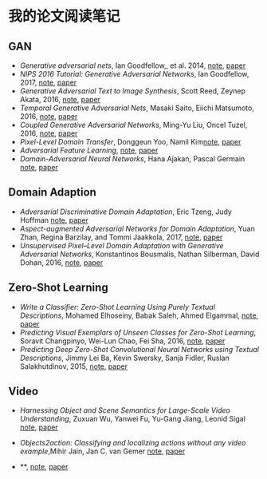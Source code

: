 # 我的论文阅读笔记

## GAN
- *Generative adversarial nets*, Ian Goodfellow,, et al. 2014, [note](https://github.com/applenob/paper_note/blob/master/gan.ipynb), [paper](https://arxiv.org/abs/1406.2661)
- *NIPS 2016 Tutorial: Generative Adversarial Networks*, Ian Goodfellow, 2017, [note](https://github.com/applenob/paper_note/blob/master/gan_tutorial.ipynb), [paper](https://arxiv.org/abs/1701.00160)
- *Generative Adversarial Text to Image Synthesis*, Scott Reed, Zeynep Akata, 2016, [note](https://github.com/applenob/paper_note/blob/master/ga-txt2i-syn.ipynb), [paper](https://arxiv.org/abs/1605.05396)
- *Temporal Generative Adversarial Nets*, Masaki Saito, Eiichi Matsumoto, 2016, [note](https://github.com/applenob/paper_note/blob/master/TGAN.ipynb), [paper](https://arxiv.org/abs/1611.06624)
- *Coupled Generative Adversarial Networks*, Ming-Yu Liu, Oncel Tuzel, 2016, [note](https://github.com/applenob/paper_note/blob/master/CoGAN.ipynb), [paper](https://arxiv.org/abs/1606.07536)
- *Pixel-Level Domain Transfer*, Donggeun Yoo, Namil Kim[note](), [paper](https://pdfs.semanticscholar.org/b196/3b7c284fd9ca485bc1c52ef8daafbdfbabad.pdf)
- *Adversarial Feature Learning*, [note](), [paper]()
- *Domain-Adversarial Neural Networks*, Hana Ajakan, Pascal Germain [note](), [paper](https://www.researchgate.net/profile/Pascal_Germain/publication/269636522_Domain-Adversarial_Neural_Networks/links/549459020cf25ee15dda2421.pdf)

## Domain Adaption
- *Adversarial Discriminative Domain Adaptation*, Eric Tzeng, Judy Hoffman [note](), [paper](https://arxiv.org/pdf/1702.05464.pdf)
- *Aspect-augmented Adversarial Networks for Domain Adaptation*, Yuan Zhan, Regina Barzilay, and Tommi Jaakkola, 2017, [note](https://github.com/applenob/paper_note/blob/master/aan-da.ipynb), [paper](https://arxiv.org/abs/1701.00188)
- *Unsupervised Pixel–Level Domain Adaptation with Generative Adversarial Networks*, Konstantinos Bousmalis, Nathan Silberman, David Dohan, 2016, [note](https://github.com/applenob/paper_note/blob/master/uplda.ipynb), [paper](https://arxiv.org/abs/1612.05424)

## Zero-Shot Learning
- *Write a Classifier: Zero-Shot Learning Using Purely Textual Descriptions*, Mohamed Elhoseiny, Babak Saleh, Ahmed Elgammal, [note](https://github.com/applenob/paper_note/blob/master/wc-zsl.ipynb), [paper](https://www.researchgate.net/profile/Mohamed_Elhoseiny2/publication/259334789_Write_a_Classifier_Zero_Shot_Learning_Using_Purely_Textual_Descriptions/links/0deec52b1096b57770000000.pdf)
- *Predicting Visual Exemplars of Unseen Classes for Zero-Shot Learning*, Soravit Changpinyo, Wei-Lun Chao, Fei Sha, 2016, [note](https://github.com/applenob/paper_note/blob/master/pve-zsl.ipynb), [paper](https://arxiv.org/abs/1605.08151)
- *Predicting Deep Zero-Shot Convolutional Neural Networks using Textual Descriptions*, Jimmy Lei Ba, Kevin Swersky, Sanja Fidler, Ruslan Salakhutdinov, 2015, [note](https://github.com/applenob/paper_note/blob/master/pd-zs-cnn.ipynb), [paper](https://arxiv.org/abs/1506.00511)

## Video
- *Harnessing Object and Scene Semantics for Large-Scale Video Understanding*, Zuxuan Wu, Yanwei Fu, Yu-Gang Jiang, Leonid Sigal [note](https://github.com/applenob/paper_note/blob/master/hoss.ipynb), [paper](http://cs.brown.edu/~ls/Publications/cvpr2016wu.pdf)
- *Objects2action: Classifying and localizing actions without any video example*,Mihir Jain, Jan C. van Gemer [note](https://github.com/applenob/paper_note/blob/master/o2a.ipynb), [paper](https://staff.fnwi.uva.nl/t.e.j.mensink/zsl2016/zslpubs/jain15iccv.pdf)

- **, [note](), [paper]()